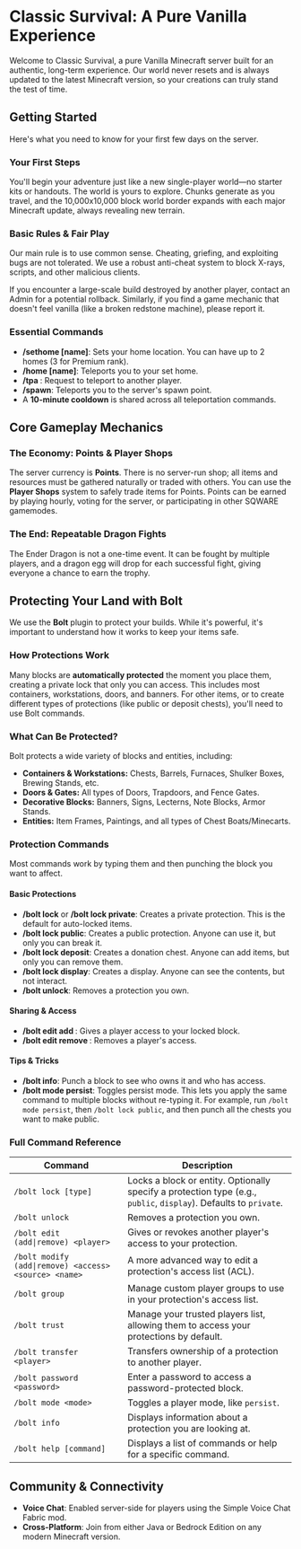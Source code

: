 # Classic Survival: A Pure Vanilla Experience

Welcome to Classic Survival, a pure Vanilla Minecraft server built for an authentic, long-term experience. Our world never resets and is always updated to the latest Minecraft version, so your creations can truly stand the test of time.

## Getting Started

Here's what you need to know for your first few days on the server.

### Your First Steps
You'll begin your adventure just like a new single-player world—no starter kits or handouts. The world is yours to explore. Chunks generate as you travel, and the 10,000x10,000 block world border expands with each major Minecraft update, always revealing new terrain.

### Basic Rules & Fair Play
Our main rule is to use common sense. Cheating, griefing, and exploiting bugs are not tolerated. We use a robust anti-cheat system to block X-rays, scripts, and other malicious clients. 

If you encounter a large-scale build destroyed by another player, contact an Admin for a potential rollback. Similarly, if you find a game mechanic that doesn't feel vanilla (like a broken redstone machine), please report it.

### Essential Commands
*   **/sethome [name]**: Sets your home location. You can have up to 2 homes (3 for Premium rank).
*   **/home [name]**: Teleports you to your set home.
*   **/tpa <player>**: Request to teleport to another player.
*   **/spawn**: Teleports you to the server's spawn point.
*   A **10-minute cooldown** is shared across all teleportation commands.

## Core Gameplay Mechanics

### The Economy: Points & Player Shops
The server currency is **Points**. There is no server-run shop; all items and resources must be gathered naturally or traded with others. You can use the **Player Shops** system to safely trade items for Points. Points can be earned by playing hourly, voting for the server, or participating in other SQWARE gamemodes.

### The End: Repeatable Dragon Fights
The Ender Dragon is not a one-time event. It can be fought by multiple players, and a dragon egg will drop for each successful fight, giving everyone a chance to earn the trophy.

## Protecting Your Land with Bolt
We use the **Bolt** plugin to protect your builds. While it's powerful, it's important to understand how it works to keep your items safe.

### How Protections Work
Many blocks are **automatically protected** the moment you place them, creating a private lock that only you can access. This includes most containers, workstations, doors, and banners. For other items, or to create different types of protections (like public or deposit chests), you'll need to use Bolt commands.

### What Can Be Protected?
Bolt protects a wide variety of blocks and entities, including:
*   **Containers & Workstations:** Chests, Barrels, Furnaces, Shulker Boxes, Brewing Stands, etc.
*   **Doors & Gates:** All types of Doors, Trapdoors, and Fence Gates.
*   **Decorative Blocks:** Banners, Signs, Lecterns, Note Blocks, Armor Stands.
*   **Entities:** Item Frames, Paintings, and all types of Chest Boats/Minecarts.

### Protection Commands
Most commands work by typing them and then punching the block you want to affect.

#### Basic Protections
*   **/bolt lock** or **/bolt lock private**: Creates a private protection. This is the default for auto-locked items.
*   **/bolt lock public**: Creates a public protection. Anyone can use it, but only you can break it.
*   **/bolt lock deposit**: Creates a donation chest. Anyone can add items, but only you can remove them.
*   **/bolt lock display**: Creates a display. Anyone can see the contents, but not interact.
*   **/bolt unlock**: Removes a protection you own.

#### Sharing & Access
*   **/bolt edit add <player>**: Gives a player access to your locked block.
*   **/bolt edit remove <player>**: Removes a player's access.

#### Tips & Tricks
*   **/bolt info**: Punch a block to see who owns it and who has access.
*   **/bolt mode persist**: Toggles persist mode. This lets you apply the same command to multiple blocks without re-typing it. For example, run `/bolt mode persist`, then `/bolt lock public`, and then punch all the chests you want to make public.

### Full Command Reference

| Command | Description |
| --- | --- |
| `/bolt lock [type]` | Locks a block or entity. Optionally specify a protection type (e.g., `public`, `display`). Defaults to `private`. |
| `/bolt unlock` | Removes a protection you own. |
| `/bolt edit (add\|remove) <player>` | Gives or revokes another player's access to your protection. |
| `/bolt modify (add\|remove) <access> <source> <name>` | A more advanced way to edit a protection's access list (ACL). |
| `/bolt group` | Manage custom player groups to use in your protection's access list. |
| `/bolt trust` | Manage your trusted players list, allowing them to access your protections by default. |
| `/bolt transfer <player>` | Transfers ownership of a protection to another player. |
| `/bolt password <password>` | Enter a password to access a password-protected block. |
| `/bolt mode <mode>` | Toggles a player mode, like `persist`. |
| `/bolt info` | Displays information about a protection you are looking at. |
| `/bolt help [command]` | Displays a list of commands or help for a specific command. | 

## Community & Connectivity
*   **Voice Chat**: Enabled server-side for players using the Simple Voice Chat Fabric mod.
*   **Cross-Platform**: Join from either Java or Bedrock Edition on any modern Minecraft version. 